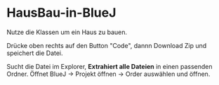 # HausBau-in-BlueJ
Nutze die Klassen um ein Haus zu bauen.

Drücke oben rechts auf den Button "Code", dannn Download Zip und speichert die Datei.

Sucht die Datei im Explorer,
**Extrahiert alle Dateien** in einen passenden Ordner.
Öffnet BlueJ -> Projekt öffnen -> Order auswählen und öffnen.
